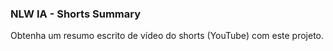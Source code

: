 ### NLW IA - Shorts Summary

Obtenha um resumo escrito de vídeo do shorts (YouTube) com este projeto.

